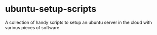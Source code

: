 # ubuntu-setup-scripts
A collection of handy scripts to setup an ubuntu server in the cloud with various pieces of software

